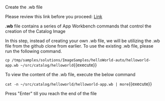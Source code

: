 
Create the .wb file

Please review this link before you proceed: [Link](http://docs.bluedata.com/awb34_helloworld-application-build-walkthrough$wb_section_2)

<b>.wb</b> file contains a series of App Workbench commands that control the creation of the Catalog Image

In this step, instead of creating your own .wb file, we will be utilizing the .wb file from the github clone from earlier. To use the existing .wb file, please run the following command. 

`cp /tmp/samples/solutions/ImageSamples/helloWorld-auto/helloworld-app.wb ~/src/catalog/helloworld`{{execute}}

To view the content of the .wb file, execute the below command

`cat -n ~/src/catalog/helloworld/helloworld-app.wb | more`{{execute}}

Press "Enter" till you reach the end of the file

